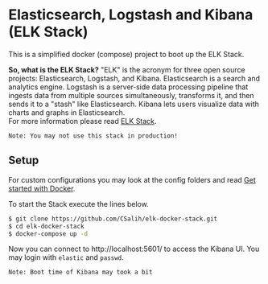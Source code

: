 # Elasticsearch, Logstash and Kibana (ELK Stack)
This is a simplified docker (compose) project to boot up the ELK Stack.

**So, what is the ELK Stack?** "ELK" is the acronym for three open source projects: Elasticsearch, Logstash, and Kibana. 
Elasticsearch is a search and analytics engine. Logstash is a server‑side data processing pipeline that ingests data from 
multiple sources simultaneously, transforms it, and then sends it to a "stash" like Elasticsearch. Kibana lets users 
visualize data with charts and graphs in Elasticsearch.  
For more information please read [ELK Stack](https://www.elastic.co/what-is/elk-stack).

`Note: You may not use this stack in production!`
## Setup
For custom configurations you may look at the config folders and read 
[Get started with Docker](https://www.elastic.co/guide/en/elastic-stack-get-started/current/get-started-docker.html).  

To start the Stack execute the lines below. 
```bash
$ git clone https://github.com/CSalih/elk-docker-stack.git
$ cd elk-docker-stack
$ docker-compose up -d
```

Now you can connect to http://localhost:5601/ to access the Kibana UI. 
You may login with `elastic` and `passwd`.  

`Note: Boot time of Kibana may took a bit`